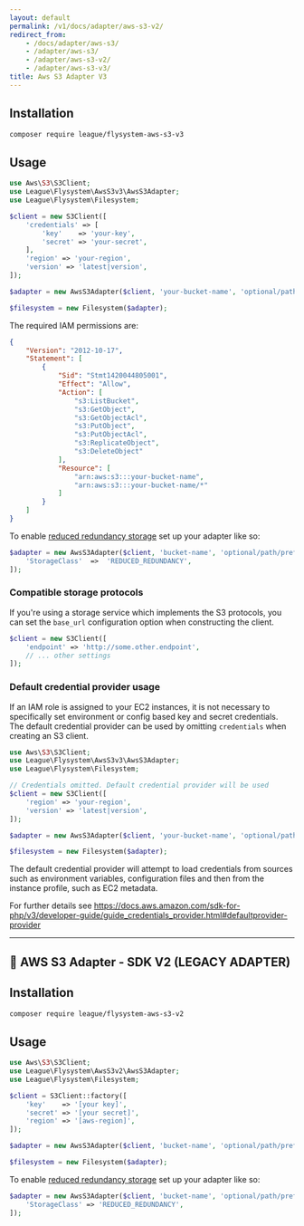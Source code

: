 ```yaml
---
layout: default
permalink: /v1/docs/adapter/aws-s3-v2/
redirect_from:
    - /docs/adapter/aws-s3/
    - /adapter/aws-s3/
    - /adapter/aws-s3-v2/
    - /adapter/aws-s3-v3/
title: Aws S3 Adapter V3
---
```


## Installation

```bash
composer require league/flysystem-aws-s3-v3
```

## Usage

```php
use Aws\S3\S3Client;
use League\Flysystem\AwsS3v3\AwsS3Adapter;
use League\Flysystem\Filesystem;

$client = new S3Client([
    'credentials' => [
        'key'    => 'your-key',
        'secret' => 'your-secret',
    ],
    'region' => 'your-region',
    'version' => 'latest|version',
]);

$adapter = new AwsS3Adapter($client, 'your-bucket-name', 'optional/path/prefix');

$filesystem = new Filesystem($adapter);
```

The required IAM permissions are:

```json
{
    "Version": "2012-10-17",
    "Statement": [
        {
            "Sid": "Stmt1420044805001",
            "Effect": "Allow",
            "Action": [
                "s3:ListBucket",
                "s3:GetObject",
                "s3:GetObjectAcl",
                "s3:PutObject",
                "s3:PutObjectAcl",
                "s3:ReplicateObject",
                "s3:DeleteObject"
            ],
            "Resource": [
                "arn:aws:s3:::your-bucket-name",
                "arn:aws:s3:::your-bucket-name/*"
            ]
        }
    ]
}
```

To enable [reduced redundancy storage](http://aws.amazon.com/s3/details/#RRS) set up your adapter like so:

```php
$adapter = new AwsS3Adapter($client, 'bucket-name', 'optional/path/prefix', [
    'StorageClass'  =>  'REDUCED_REDUNDANCY',
]);
```

### Compatible storage protocols

If you're using a storage service which implements the S3 protocols, you can set the `base_url` configuration option when constructing the client.

```php
$client = new S3Client([
    'endpoint' => 'http://some.other.endpoint',
    // ... other settings
]);
```

### Default credential provider usage

If an IAM role is assigned to your EC2 instances, it is not necessary to specifically set environment or config based key and secret credentials. The default credential provider can be used by omitting `credentials` when creating an S3 client.

```php
use Aws\S3\S3Client;
use League\Flysystem\AwsS3v3\AwsS3Adapter;
use League\Flysystem\Filesystem;

// Credentials omitted. Default credential provider will be used
$client = new S3Client([
    'region' => 'your-region',
    'version' => 'latest|version',
]);

$adapter = new AwsS3Adapter($client, 'your-bucket-name', 'optional/path/prefix');

$filesystem = new Filesystem($adapter);
```

The default credential provider will attempt to load credentials from sources such as environment variables, configuration files and then from the instance profile, such as EC2 metadata.

For further details see https://docs.aws.amazon.com/sdk-for-php/v3/developer-guide/guide_credentials_provider.html#defaultprovider-provider

---

## 🚨 AWS S3 Adapter - SDK V2 (LEGACY ADAPTER)

## Installation

```bash
composer require league/flysystem-aws-s3-v2
```

## Usage

```php
use Aws\S3\S3Client;
use League\Flysystem\AwsS3v2\AwsS3Adapter;
use League\Flysystem\Filesystem;

$client = S3Client::factory([
    'key'    => '[your key]',
    'secret' => '[your secret]',
    'region' => '[aws-region]',
]);

$adapter = new AwsS3Adapter($client, 'bucket-name', 'optional/path/prefix');

$filesystem = new Filesystem($adapter);
```

To enable [reduced redundancy storage](http://aws.amazon.com/s3/details/#RRS) set up your adapter like so:

```php
$adapter = new AwsS3Adapter($client, 'bucket-name', 'optional/path/prefix', [
    'StorageClass' => 'REDUCED_REDUNDANCY',
]);
```
